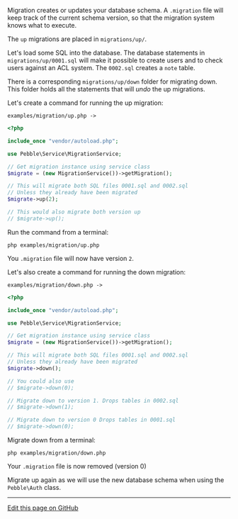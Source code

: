 Migration creates or updates your database schema. 
A `.migration` file will keep track of the current schema version, 
so that the migration system knows what to execute.  

The `up` migrations are placed in `migrations/up/`.

Let's load some SQL into the database. The database statements in `migrations/up/0001.sql` 
will make it possible to create users and to check users against an ACL system. 
The `0002.sql` creates a `note` table.

There is a corresponding `migrations/up/down` folder for migrating down. This folder
holds all the statements that will *undo* the up migrations. 

Let's create a command for running the up migration: 

```examples/migration/up.php ->```

~~~php
<?php

include_once "vendor/autoload.php";

use Pebble\Service\MigrationService;

// Get migration instance using service class
$migrate = (new MigrationService())->getMigration();

// This will migrate both SQL files 0001.sql and 0002.sql
// Unless they already have been migrated
$migrate->up(2);

// This would also migrate both version up
// $migrate->up();
~~~

Run the command from a terminal: 

    php examples/migration/up.php

You `.migration` file will now have version `2`. 

Let's also create a command for running the down migration: 

```examples/migration/down.php ->```

~~~php
<?php

include_once "vendor/autoload.php";

use Pebble\Service\MigrationService;

// Get migration instance using service class
$migrate = (new MigrationService())->getMigration();

// This will migrate both SQL files 0001.sql and 0002.sql
// Unless they already have been migrated
$migrate->down();

// You could also use
// $migrate->down(0);

// Migrate down to version 1. Drops tables in 0002.sql
// $migrate->down(1);

// Migrate down to version 0 Drops tables in 0001.sql
// $migrate->down(0);
~~~

Migrate down from a terminal:

    php examples/migration/down.php

Your `.migration` file is now removed (version 0)

Migrate up again as we will use the new database schema when using the 
`Pebble\Auth` class.  

<hr /><a href='https://github.com/diversen/pebble-framework-docs/blob/main/src-docs/600-Migration.md'>Edit this page on GitHub</a>